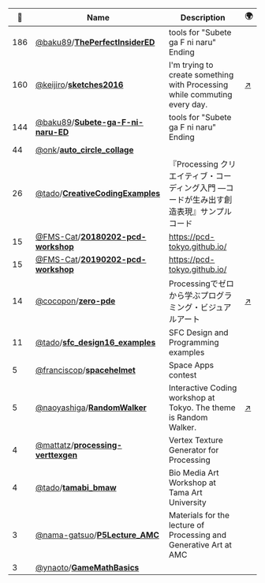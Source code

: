 |:star2: | Name | Description | 🌍|
|---|---|---|---|
|186|[@baku89](https://github.com/baku89)/[**ThePerfectInsiderED**](https://github.com/baku89/ThePerfectInsiderED)|tools for "Subete ga F ni naru" Ending||
|160|[@keijiro](https://github.com/keijiro)/[**sketches2016**](https://github.com/keijiro/sketches2016)|I'm trying to create something with Processing while commuting every day.|[:arrow_upper_right:](http://radiumsoftware.tumblr.com/tagged/processing)|
|144|[@baku89](https://github.com/baku89)/[**Subete-ga-F-ni-naru-ED**](https://github.com/baku89/Subete-ga-F-ni-naru-ED)|tools for "Subete ga F ni naru" Ending||
|44|[@onk](https://github.com/onk)/[**auto_circle_collage**](https://github.com/onk/auto_circle_collage)|||
|26|[@tado](https://github.com/tado)/[**CreativeCodingExamples**](https://github.com/tado/CreativeCodingExamples)|『Processing クリエイティブ・コーディング入門 ―コードが生み出す創造表現』サンプルコード||
|15|[@FMS-Cat](https://github.com/FMS-Cat)/[**20180202-pcd-workshop**](https://github.com/FMS-Cat/20180202-pcd-workshop)|https://pcd-tokyo.github.io/||
|15|[@FMS-Cat](https://github.com/FMS-Cat)/[**20190202-pcd-workshop**](https://github.com/FMS-Cat/20190202-pcd-workshop)|https://pcd-tokyo.github.io/||
|14|[@cocopon](https://github.com/cocopon)/[**zero-pde**](https://github.com/cocopon/zero-pde)|Processingでゼロから学ぶプログラミング・ビジュアルアート|[:arrow_upper_right:](https://cocopon.me/zero-pde/)|
|11|[@tado](https://github.com/tado)/[**sfc_design16_examples**](https://github.com/tado/sfc_design16_examples)|SFC Design and Programming examples||
|5|[@franciscop](https://github.com/franciscop)/[**spacehelmet**](https://github.com/franciscop/spacehelmet)|Space Apps contest||
|5|[@naoyashiga](https://github.com/naoyashiga)/[**RandomWalker**](https://github.com/naoyashiga/RandomWalker)|Interactive Coding workshop at Tokyo. The theme is Random Walker.|[:arrow_upper_right:](https://www.facebook.com/groups/1478118689119745/)|
|4|[@mattatz](https://github.com/mattatz)/[**processing-verttexgen**](https://github.com/mattatz/processing-verttexgen)|Vertex Texture Generator for Processing||
|4|[@tado](https://github.com/tado)/[**tamabi_bmaw**](https://github.com/tado/tamabi_bmaw)|Bio Media Art Workshop at Tama Art University||
|3|[@nama-gatsuo](https://github.com/nama-gatsuo)/[**P5Lecture_AMC**](https://github.com/nama-gatsuo/P5Lecture_AMC)|Materials for the lecture of Processing and Generative Art at AMC||
|3|[@ynaoto](https://github.com/ynaoto)/[**GameMathBasics**](https://github.com/ynaoto/GameMathBasics)|||

